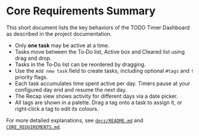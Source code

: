 # Core Requirements Summary

This short document lists the key behaviors of the TODO Timer Dashboard as described in the project documentation.

- Only **one task** may be active at a time.
- Tasks move between the To‑Do list, Active box and Cleared list using drag and drop.
- Tasks in the To‑Do list can be reordered by dragging.
- Use the `Add new task` field to create tasks, including optional `#tags` and `!` priority flags.
- Each task accumulates time spent active per day. Timers pause at your configured day end and resume the next day.
- The Recap view shows activity for different days via a date picker.
- All tags are shown in a palette. Drag a tag onto a task to assign it, or right‑click a tag to edit its colours.

For more detailed explanations, see [`docs/README.md`](README.md) and [`CORE_REQUIREMENTS.md`](CORE_REQUIREMENTS.md).
